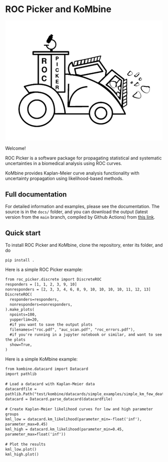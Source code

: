 # ROC Picker and KoMbine

![ROC Picker logo](logo.png)

Welcome!

ROC Picker is a software package for propagating statistical and systematic
uncertainties in a biomedical analysis using ROC curves.

KoMbine provides Kaplan-Meier curve analysis functionality with uncertainty
propagation using likelihood-based methods.

## Full documentation

For detailed information and examples, please see the documentation.
The source is in the `docs/` folder, and you can download the output
(latest version from the `main` branch, compiled by Github Actions) from
[this link](https://nightly.link/AstroPathJHU/ROCPicker/workflows/test_and_docs/main/docs.zip).

## Quick start

To install ROC Picker and KoMbine, clone the repository, enter its folder, and do
```
pip install .
```

Here is a simple ROC Picker example:
```
from roc_picker.discrete import DiscreteROC
responders = [1, 1, 2, 3, 9, 10]
nonresponders = [2, 3, 3, 4, 6, 8, 9, 10, 10, 10, 10, 11, 12, 13]
DiscreteROC(
  responders=responders,
  nonresponders=nonresponders,
).make_plots(
  npoints=100,
  yupperlim=20,
  #if you want to save the output plots
  filenames=("roc.pdf", "auc_scan.pdf", "roc_errors.pdf"),
  #if you're running in a jupyter notebook or similar, and want to see the plots
  show=True,
)
```

Here is a simple KoMbine example:
```
from kombine.datacard import Datacard
import pathlib

# Load a datacard with Kaplan-Meier data
datacardfile = pathlib.Path("test/kombine/datacards/simple_examples/simple_km_few_deaths.txt")
datacard = Datacard.parse_datacard(datacardfile)

# Create Kaplan-Meier likelihood curves for low and high parameter groups
kml_low = datacard.km_likelihood(parameter_min=-float('inf'), parameter_max=0.45)
kml_high = datacard.km_likelihood(parameter_min=0.45, parameter_max=float('inf'))

# Plot the results
kml_low.plot()
kml_high.plot()
```
